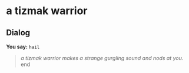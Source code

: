 # a tizmak warrior
## Dialog

**You say:** `hail`



>*a tizmak warrior makes a strange gurgling sound and nods at you.*
end